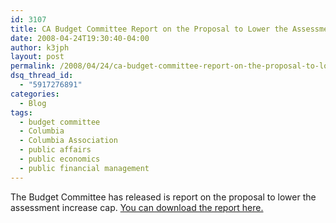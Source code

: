 ```yaml
---
id: 3107
title: CA Budget Committee Report on the Proposal to Lower the Assessment Increase Cap
date: 2008-04-24T19:30:40-04:00
author: k3jph
layout: post
permalink: /2008/04/24/ca-budget-committee-report-on-the-proposal-to-lower-the-assessment-increase-cap/
dsq_thread_id:
  - "5917276891"
categories:
  - Blog
tags:
  - budget committee
  - Columbia
  - Columbia Association
  - public affairs
  - public economics
  - public financial management
---
```

The Budget Committee has released is report on the proposal to lower the assessment increase cap. [You can download the report here.](/assets/docs/cabac-2008-assessments.pdf)
